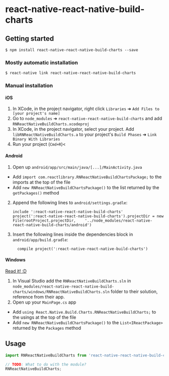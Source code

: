 
# react-native-react-native-build-charts

## Getting started

`$ npm install react-native-react-native-build-charts --save`

### Mostly automatic installation

`$ react-native link react-native-react-native-build-charts`

### Manual installation


#### iOS

1. In XCode, in the project navigator, right click `Libraries` ➜ `Add Files to [your project's name]`
2. Go to `node_modules` ➜ `react-native-react-native-build-charts` and add `RNReactNativeBuildCharts.xcodeproj`
3. In XCode, in the project navigator, select your project. Add `libRNReactNativeBuildCharts.a` to your project's `Build Phases` ➜ `Link Binary With Libraries`
4. Run your project (`Cmd+R`)<

#### Android

1. Open up `android/app/src/main/java/[...]/MainActivity.java`
  - Add `import com.reactlibrary.RNReactNativeBuildChartsPackage;` to the imports at the top of the file
  - Add `new RNReactNativeBuildChartsPackage()` to the list returned by the `getPackages()` method
2. Append the following lines to `android/settings.gradle`:
  	```
  	include ':react-native-react-native-build-charts'
  	project(':react-native-react-native-build-charts').projectDir = new File(rootProject.projectDir, 	'../node_modules/react-native-react-native-build-charts/android')
  	```
3. Insert the following lines inside the dependencies block in `android/app/build.gradle`:
  	```
      compile project(':react-native-react-native-build-charts')
  	```

#### Windows
[Read it! :D](https://github.com/ReactWindows/react-native)

1. In Visual Studio add the `RNReactNativeBuildCharts.sln` in `node_modules/react-native-react-native-build-charts/windows/RNReactNativeBuildCharts.sln` folder to their solution, reference from their app.
2. Open up your `MainPage.cs` app
  - Add `using React.Native.Build.Charts.RNReactNativeBuildCharts;` to the usings at the top of the file
  - Add `new RNReactNativeBuildChartsPackage()` to the `List<IReactPackage>` returned by the `Packages` method


## Usage
```javascript
import RNReactNativeBuildCharts from 'react-native-react-native-build-charts';

// TODO: What to do with the module?
RNReactNativeBuildCharts;
```
  